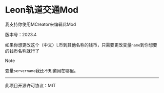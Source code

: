 # Leon轨道交通Mod

我支持你使用MCreator来编辑此Mod

版本号：2023.4

如果你想更改这个（中文）L币到其他名称的钱币，只需要更改变量`name`到你想要的钱币名称就行了

> [!NOTE]
>
> 变量`servername`我还不知道用在哪里。

---

此项目开源许可协议：MIT


